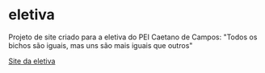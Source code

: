 # eletiva
 Projeto de site criado para a eletiva do PEI Caetano de Campos: "Todos os bichos são iguais, mas uns são mais iguais que outros"

 <a href="https://juli4g.github.io/eletiva/"> Site da eletiva </a>
